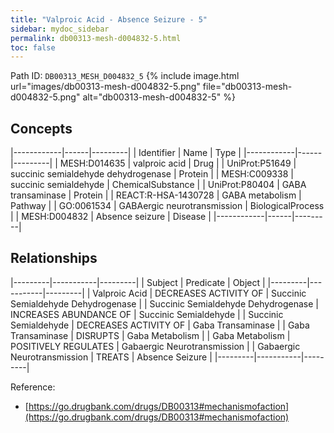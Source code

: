 ```yaml
---
title: "Valproic Acid - Absence Seizure - 5"
sidebar: mydoc_sidebar
permalink: db00313-mesh-d004832-5.html
toc: false 
---
```



Path ID: `DB00313_MESH_D004832_5`
{% include image.html url="images/db00313-mesh-d004832-5.png" file="db00313-mesh-d004832-5.png" alt="db00313-mesh-d004832-5" %}

## Concepts

|------------|------|---------|
| Identifier | Name | Type    |
|------------|------|---------|
| MESH:D014635 | valproic acid | Drug |
| UniProt:P51649 | succinic semialdehyde dehydrogenase | Protein |
| MESH:C009338 | succinic semialdehyde | ChemicalSubstance |
| UniProt:P80404 | GABA transaminase | Protein |
| REACT:R-HSA-1430728 | GABA metabolism | Pathway |
| GO:0061534 | GABAergic neurotransmission | BiologicalProcess |
| MESH:D004832 | Absence seizure | Disease |
|------------|------|---------|

## Relationships

|---------|-----------|---------|
| Subject | Predicate | Object  |
|---------|-----------|---------|
| Valproic Acid | DECREASES ACTIVITY OF | Succinic Semialdehyde Dehydrogenase |
| Succinic Semialdehyde Dehydrogenase | INCREASES ABUNDANCE OF | Succinic Semialdehyde |
| Succinic Semialdehyde | DECREASES ACTIVITY OF | Gaba Transaminase |
| Gaba Transaminase | DISRUPTS | Gaba Metabolism |
| Gaba Metabolism | POSITIVELY REGULATES | Gabaergic Neurotransmission |
| Gabaergic Neurotransmission | TREATS | Absence Seizure |
|---------|-----------|---------|

Reference: 
  - [https://go.drugbank.com/drugs/DB00313#mechanismofaction](https://go.drugbank.com/drugs/DB00313#mechanismofaction)
